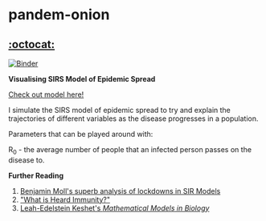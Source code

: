 # pandem-onion

## [:octocat:](https://mybinder.org/v2/gh/shivChitinous/pandem-onion/master) 
[![Binder](https://mybinder.org/badge_logo.svg)](https://mybinder.org/v2/gh/shivChitinous/pandem-onion/master)

__Visualising SIRS Model of Epidemic Spread__

[Check out model here!](https://shivchitinous.github.io/pandem-onion/SIRS_Model_of_Epidemic_Spread.html)

I simulate the SIRS model of epidemic spread to try and explain the trajectories of different variables as the disease progresses in a population.

Parameters that can be played around with:

R<sub>0</sub> - the average number of people that an infected person passes on the disease to.

__Further Reading__
1. [Benjamin Moll's superb analysis of lockdowns in SIR Models](https://benjaminmoll.com/wp-content/uploads/2020/05/SIR_notes.pdf)
2. ["What is Heard Immunity?"](https://academic.oup.com/cid/article/52/7/911/299077)
3. [Leah-Edelstein Keshet's _Mathematical Models in Biology_](https://epubs.siam.org/doi/book/10.1137/1.9780898719147)
